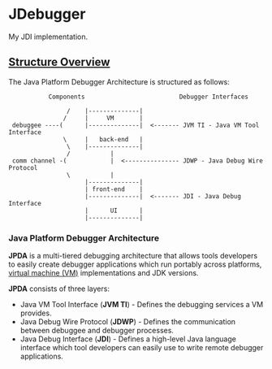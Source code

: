 # JDebugger

My JDI implementation.


## [Structure Overview](https://docs.oracle.com/javase/8/docs/technotes/guides/jpda/architecture.html)

The Java Platform Debugger Architecture is structured as follows:

```
           Components                          Debugger Interfaces

                /    |--------------|
               /     |     VM       |
 debuggee ----(      |--------------|  <------- JVM TI - Java VM Tool Interface
               \     |   back-end   |
                \    |--------------|
                /           |
 comm channel -(            |  <--------------- JDWP - Java Debug Wire Protocol
                \           |
                     |--------------|
                     | front-end    |
                     |--------------|  <------- JDI - Java Debug Interface
                     |      UI      |
                     |--------------|
```

### Java Platform Debugger Architecture

__JPDA__ is a multi-tiered debugging architecture
that allows tools developers to easily create debugger applications which run portably across platforms,
[virtual machine (VM)](https://docs.oracle.com/javase/8/docs/technotes/guides/jpda/architecture.html#vm)
implementations and JDK versions.

__JPDA__ consists of three layers:

- Java VM Tool Interface (__JVM TI__) -
Defines the debugging services a VM provides.
- Java Debug Wire Protocol (__JDWP__) -
Defines the communication between debuggee and debugger processes.
- Java Debug Interface (__JDI__) -
Defines a high-level Java language interface which tool developers can easily use to write remote debugger applications.
